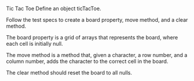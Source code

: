 Tic Tac Toe
Define an object ticTacToe.

Follow the test specs to create a board property, move method, and a clear method.

The board property is a grid of arrays that represents the board, where each cell is initially null.

The move method is a method that, given a character, a row number, and a column number, adds the character to the correct cell in the board.

The clear method should reset the board to all nulls.
